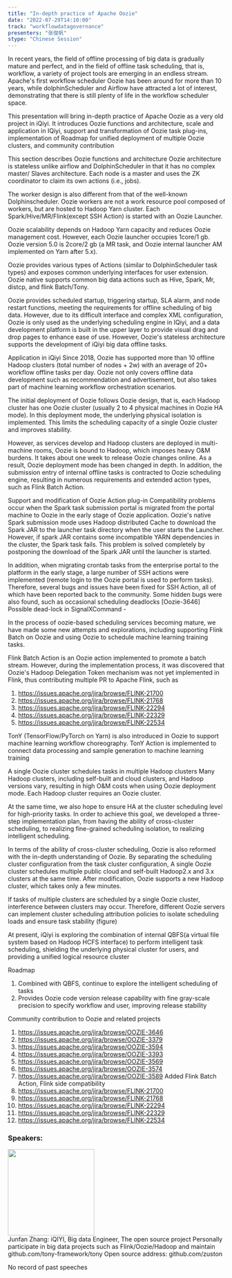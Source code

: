 ```yaml
---
title: "In-depth practice of Apache Oozie"
date: "2022-07-29T14:10:00"
track: "workflowdatagovernance"
presenters: "张俊帆"
stype: "Chinese Session"
---
```

In recent years, the field of offline processing of big data is gradually mature and perfect, and in the field of offline task scheduling, that is, workflow, a variety of project tools are emerging in an endless stream. Apache's first workflow scheduler Oozie has been around for more than 10 years, while dolphinScheduler and Airflow have attracted a lot of interest, demonstrating that there is still plenty of life in the workflow scheduler space.

This presentation will bring in-depth practice of Apache Oozie as a very old project in iQiyi. It introduces Oozie functions and architecture, scale and application in IQiyi, support and transformation of Oozie task plug-ins, implementation of Roadmap for unified deployment of multiple Oozie clusters, and community contribution

This section describes Oozie functions and architecture
Oozie architecture is stateless unlike airflow and DolphinScheduler in that it has no complex master/ Slaves architecture. Each node is a master and uses the ZK coordinator to claim its own actions (i.e., jobs).

The worker design is also different from that of the well-known Dolphinscheduler. Oozie workers are not a work resource pool composed of workers, but are hosted to Hadoop Yarn cluster. Each Spark/Hive/MR/Flink(except SSH Action) is started with an Oozie Launcher.

Oozie scalability depends on Hadoop Yarn capacity and reduces Oozie management cost.
However, each Oozie launcher occupies 1core/1 gb. Oozie version 5.0 is 2core/2 gb (a MR task, and Oozie internal launcher AM implemented on Yarn after 5.x).

Oozie provides various types of Actions (similar to DolphinScheduler task types) and exposes common underlying interfaces for user extension. Oozie native supports common big data actions such as Hive, Spark, Mr, distcp, and flink Batch/Tony.

Oozie provides scheduled startup, triggering startup, SLA alarm, and node restart functions, meeting the requirements for offline scheduling of big data.
However, due to its difficult interface and complex XML configuration, Oozie is only used as the underlying scheduling engine in IQiyi, and a data development platform is built in the upper layer to provide visual drag and drop pages to enhance ease of use. However, Oozie's stateless architecture supports the development of iQiyi big data offline tasks.

Application in iQiyi
Since 2018, Oozie has supported more than 10 offline Hadoop clusters (total number of nodes + 2w) with an average of 20+ workflow offline tasks per day. Oozie not only covers offline data development such as recommendation and advertisement, but also takes part of machine learning workflow orchestration scenarios.

The initial deployment of Oozie follows Oozie design, that is, each Hadoop cluster has one Oozie cluster (usually 2 to 4 physical machines in Oozie HA mode). In this deployment mode, the underlying physical isolation is implemented. This limits the scheduling capacity of a single Oozie cluster and improves stability.

However, as services develop and Hadoop clusters are deployed in multi-machine rooms, Oozie is bound to Hadoop, which imposes heavy O&M burdens. It takes about one week to release Oozie changes online. As a result, Oozie deployment mode has been changed in depth.
In addition, the submission entry of internal offline tasks is contracted to Oozie scheduling engine, resulting in numerous requirements and extended action types, such as Flink Batch Action.


Support and modification of Oozie Action plug-in
Compatibility problems occur when the Spark task submission portal is migrated from the portal machine to Oozie in the early stage of Oozie application. Oozie's native Spark submission mode uses Hadoop distributed Cache to download the Spark JAR to the launcher task directory when the user starts the Launcher. However, if spark JAR contains some incompatible YARN dependencies in the cluster, the Spark task fails. This problem is solved completely by postponing the download of the Spark JAR until the launcher is started.

In addition, when migrating crontab tasks from the enterprise portal to the platform in the early stage, a large number of SSH actions were implemented (remote login to the Oozie portal is used to perform tasks). Therefore, several bugs and issues have been fixed for SSH Action, all of which have been reported back to the community. Some hidden bugs were also found, such as occasional scheduling deadlocks [Oozie-3646] Possible dead-lock in SignalXCommand -

In the process of oozie-based scheduling services becoming mature, we have made some new attempts and explorations, including supporting Flink Batch on Oozie and using Oozie to schedule machine learning training tasks.

Flink Batch Action is an Oozie action implemented to promote a batch stream. However, during the implementation process, it was discovered that Oozie's Hadoop Delegation Token mechanism was not yet implemented in Flink, thus contributing multiple PR to Apache Flink, such as
1. https://issues.apache.org/jira/browse/FLINK-21700
2. https://issues.apache.org/jira/browse/FLINK-21768
3. https://issues.apache.org/jira/browse/FLINK-22294
4. https://issues.apache.org/jira/browse/FLINK-22329
5. https://issues.apache.org/jira/browse/FLINK-22534

TonY (TensorFlow/PyTorch on Yarn) is also introduced in Oozie to support machine learning workflow choreography. TonY Action is implemented to connect data processing and sample generation to machine learning training

A single Oozie cluster schedules tasks in multiple Hadoop clusters
Many Hadoop clusters, including self-built and cloud clusters, and Hadoop versions vary, resulting in high O&M costs when using Oozie deployment mode. Each Hadoop cluster requires an Oozie cluster.

At the same time, we also hope to ensure HA at the cluster scheduling level for high-priority tasks. In order to achieve this goal, we developed a three-step implementation plan, from having the ability of cross-cluster scheduling, to realizing fine-grained scheduling isolation, to realizing intelligent scheduling.

In terms of the ability of cross-cluster scheduling, Oozie is also reformed with the in-depth understanding of Oozie. By separating the scheduling cluster configuration from the task cluster configuration, A single Oozie cluster schedules multiple public cloud and self-built Hadoop2.x and 3.x clusters at the same time. After modification, Oozie supports a new Hadoop cluster, which takes only a few minutes.

If tasks of multiple clusters are scheduled by a single Oozie cluster, interference between clusters may occur. Therefore, different Oozie servers can implement cluster scheduling attribution policies to isolate scheduling loads and ensure task stability (figure)

At present, iQiyi is exploring the combination of internal QBFS(a virtual file system based on Hadoop HCFS interface) to perform intelligent task scheduling, shielding the underlying physical cluster for users, and providing a unified logical resource cluster

Roadmap
1. Combined with QBFS, continue to explore the intelligent scheduling of tasks
2. Provides Oozie code version release capability with fine gray-scale precision to specify workflow and user, improving release stability

Community contribution to Oozie and related projects
1. https://issues.apache.org/jira/browse/OOZIE-3646
2. https://issues.apache.org/jira/browse/OOZIE-3379
3. https://issues.apache.org/jira/browse/OOZIE-3594
4. https://issues.apache.org/jira/browse/OOZIE-3393
5. https://issues.apache.org/jira/browse/OOZIE-3569
6. https://issues.apache.org/jira/browse/OOZIE-3574
7. https://issues.apache.org/jira/browse/OOZIE-3589
Added Flink Batch Action, Flink side compatibility
8. https://issues.apache.org/jira/browse/FLINK-21700
9. https://issues.apache.org/jira/browse/FLINK-21768
10. https://issues.apache.org/jira/browse/FLINK-22294
11. https://issues.apache.org/jira/browse/FLINK-22329
12. https://issues.apache.org/jira/browse/FLINK-22534
 ### Speakers: 
 <img src="images/speaker/1251.png" width="200" /><br>Junfan Zhang: iQIYI, Big data Engineer, The open source project
Personally participate in big data projects such as Flink/Oozie/Hadoop and maintain github.com/tony-framework/tony
Open source address: github.com/zuston

No record of past speeches

 